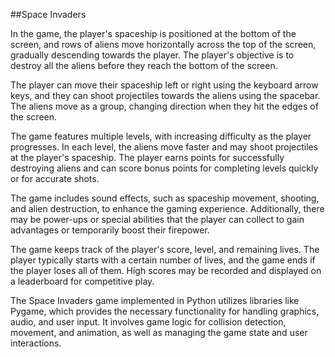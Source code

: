 ##Space Invaders

In the game, the player's spaceship is positioned at the bottom of the screen, and rows of aliens move horizontally across the top of the screen, gradually descending towards the player. The player's objective is to destroy all the aliens before they reach the bottom of the screen.

The player can move their spaceship left or right using the keyboard arrow keys, and they can shoot projectiles towards the aliens using the spacebar. The aliens move as a group, changing direction when they hit the edges of the screen.

The game features multiple levels, with increasing difficulty as the player progresses. In each level, the aliens move faster and may shoot projectiles at the player's spaceship. The player earns points for successfully destroying aliens and can score bonus points for completing levels quickly or for accurate shots.

The game includes sound effects, such as spaceship movement, shooting, and alien destruction, to enhance the gaming experience. Additionally, there may be power-ups or special abilities that the player can collect to gain advantages or temporarily boost their firepower.

The game keeps track of the player's score, level, and remaining lives. The player typically starts with a certain number of lives, and the game ends if the player loses all of them. High scores may be recorded and displayed on a leaderboard for competitive play.

The Space Invaders game implemented in Python utilizes libraries like Pygame, which provides the necessary functionality for handling graphics, audio, and user input. It involves game logic for collision detection, movement, and animation, as well as managing the game state and user interactions.
